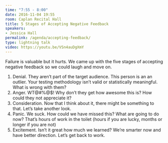 ```yaml
---
time: "7:55 - 8:00"
date: 2016-11-04 19:55
room: Caplan Recital Hall
title: 5 Stages of Accepting Negative Feedback
speakers:
- Jessica Hall
permalink: /agenda/accepting-feedback/
type: lightning talk
video: https://youtu.be/VSn4auDgXmY
---
```


Failure is valuable but it hurts. We came up with the five stages of accepting negative feedback so we could laugh and move on.

1. Denial. They aren’t part of the target audience. This person is an an outlier. Your testing methodology isn’t valid or statistically meaningful. What is wrong with them?
2. Anger. WT@#%@$! Why don’t they get how awesome this is? How could they not appreciate it?
3. Consideration. Now that I think about it, there might be something to that. Let’s take another look.
4. Panic. We suck. How could we have missed this? What are going to do now? That’s hours of work in the toilet (hours if you are lucky, months or longer if you are not)
5. Excitement. Isn’t it great how much we learned? We’re smarter now and have better direction. Let’s get back to work.
